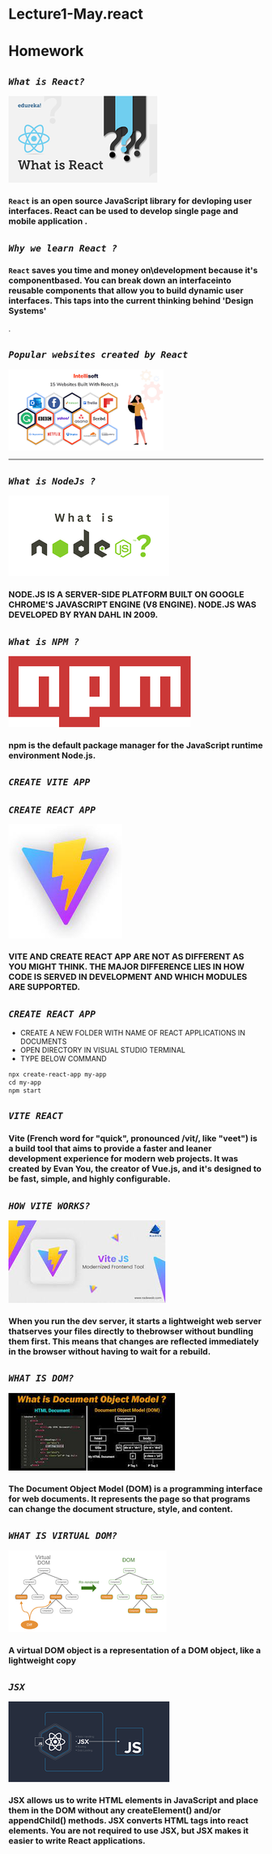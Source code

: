 # Lecture1-May.react
# Homework
## _`What is React?`_
![The San Juan Mountains are beautiful!](./image/What%20is%20React)
### `React` is an open source JavaScript library for devloping user interfaces. React can be used to develop single page and mobile application .

## _`Why we learn React ?`_
### `React` saves you time and money on\development because it's componentbased. You can break down an interfaceinto reusable components that allow you to build dynamic user interfaces. This taps into the current thinking behind 'Design Systems'
.


## _`Popular websites created by React`_
![The San Juan Mountains are beautiful!](./image/Popular%20websites%20created%20by%20React.png)

----------------------------------------------------------------------------
## _`What is NodeJs ?`_
![The San Juan Mountains are beautiful!](./image/What%20is%20NodeJs)
### NODE.JS IS A SERVER-SIDE PLATFORM BUILT ON GOOGLE CHROME'S JAVASCRIPT ENGINE (V8 ENGINE). NODE.JS WAS DEVELOPED BY RYAN DAHL IN 2009.





## _`What is NPM ?`_
![The San Juan Mountains are beautiful!](./image/What%20is%20NPM.png)
### npm is the default package manager for the JavaScript runtime environment Node.js.


## _`CREATE VITE APP`_
## _`CREATE REACT APP`_
![The San Juan Mountains are beautiful!](./image/CREATE%20VITE%20APP.jpg)
### VITE AND CREATE REACT APP ARE NOT AS DIFFERENT AS YOU MIGHT THINK. THE MAJOR DIFFERENCE LIES IN HOW CODE IS SERVED IN DEVELOPMENT AND WHICH MODULES ARE SUPPORTED.



## _`CREATE REACT APP`_
-  CREATE A NEW FOLDER WITH NAME OF REACT APPLICATIONS IN DOCUMENTS
-  OPEN DIRECTORY IN VISUAL STUDIO TERMINAL
-  TYPE BELOW COMMAND
```
npx create-react-app my-app
cd my-app
npm start
```

## _`VITE REACT`_
### Vite (French word for "quick", pronounced /vit/, like "veet") is a build tool that aims to provide a faster and leaner development experience for modern web projects. It was created by Evan You, the creator of Vue.js, and it's designed to be fast, simple, and highly configurable.


## _`HOW VITE WORKS?`_
![The San Juan Mountains are beautiful!](./image/HOW%20VITE%20WORKS.jpg)
### When you run the dev server, it starts a lightweight web server thatserves your files directly to thebrowser without bundling them first. This means that changes are reflected immediately in the browser without having to wait for a rebuild. 







## _`WHAT IS DOM?`_
![The San Juan Mountains are beautiful!](./image/WHAT%20IS%20DOM.jpg)
### The Document Object Model (DOM) is a programming interface for web documents. It represents the page so that programs can change the document structure, style, and content.


## _`WHAT IS VIRTUAL DOM?`_
![The San Juan Mountains are beautiful!](./image/WHAT%20IS%20VIRTUAL%20DOM.png)
### A virtual DOM object is a representation of a DOM object, like a lightweight copy


## _`JSX`_
![The San Juan Mountains are beautiful!](./image/JSX.png)
### JSX allows us to write HTML elements in JavaScript and place them in the DOM without any createElement() and/or appendChild() methods. JSX converts HTML tags into react elements. You are not required to use JSX, but JSX makes it easier to write React applications.







